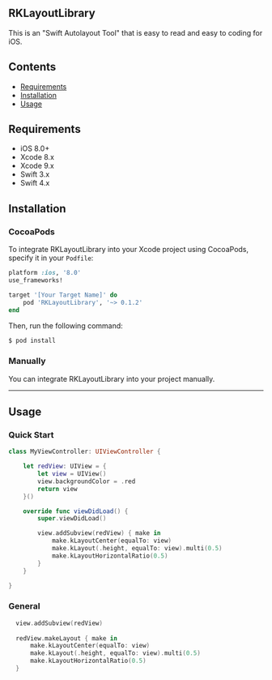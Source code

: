 ## RKLayoutLibrary
This is an "Swift Autolayout Tool" that is easy to read and easy to coding for iOS.

## Contents

- [Requirements](#requirements)
- [Installation](#installation)
- [Usage](#usage)

## Requirements

- iOS 8.0+ 
- Xcode 8.x
- Xcode 9.x
- Swift 3.x 
- Swift 4.x

## Installation

### CocoaPods

To integrate RKLayoutLibrary into your Xcode project using CocoaPods, specify it in your `Podfile`:

```ruby
platform :ios, '8.0'
use_frameworks!

target '[Your Target Name]' do
    pod 'RKLayoutLibrary', '~> 0.1.2'
end
```

Then, run the following command:

```bash
$ pod install
```

### Manually

You can integrate RKLayoutLibrary into your project manually.

---

## Usage

### Quick Start

```swift
class MyViewController: UIViewController {

    let redView: UIView = {
        let view = UIView()
        view.backgroundColor = .red
        return view
    }()

    override func viewDidLoad() {
        super.viewDidLoad()

        view.addSubview(redView) { make in
            make.kLayoutCenter(equalTo: view)
            make.kLayout(.height, equalTo: view).multi(0.5)
            make.kLayoutHorizontalRatio(0.5)
        }
    }

}
```


### General

```swift 
  view.addSubview(redView)
  
  redView.makeLayout { make in
      make.kLayoutCenter(equalTo: view)
      make.kLayout(.height, equalTo: view).multi(0.5)
      make.kLayoutHorizontalRatio(0.5)
  }

```
